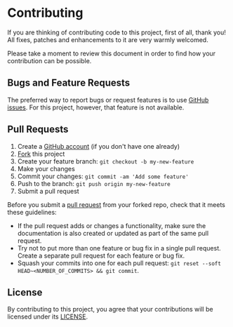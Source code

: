 # Contributing

If you are thinking of contributing code to this project, first of all, thank
you! All fixes, patches and enhancements to it are very warmly welcomed.

Please take a moment to review this document in order to find how your
contribution can be possible.

## Bugs and Feature Requests

The preferred way to report bugs or request features is to use
[GitHub issues](issues). For this project, however, that feature is not
available.

## Pull Requests

1. Create a [GitHub account](https://github.com/join) (if you don't have one already)
2. [Fork](https://help.github.com/articles/fork-a-repo) this project
3. Create your feature branch: `git checkout -b my-new-feature`
4. Make your changes
5. Commit your changes: `git commit -am 'Add some feature'`
6. Push to the branch: `git push origin my-new-feature`
7. Submit a pull request

Before you submit a
[pull request](https://help.github.com/articles/using-pull-requests/) from your
forked repo, check that it meets these guidelines:

- If the pull request adds or changes a functionality, make sure the
documentation is also created or updated  as part of the same pull request.
- Try not to put more than one feature or bug fix in a single pull request. Create a
separate pull request for each feature or bug fix.
- Squash your commits into one for each pull request: `git reset --soft HEAD~<NUMBER_OF_COMMITS> && git commit`.

## License

By contributing to this project, you agree that your contributions will be licensed under its [LICENSE](LICENSE).

